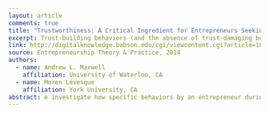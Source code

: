 ```yaml
---
layout: article
comments: true
title: "Trustworthiness: A Critical Ingredient for Entrepreneurs Seeking Investors"
excerpt: Trust-building behaviors (and the absence of trust-damaging behaviors) on the part of founders are critical to angels' investment decisions.
link: http://digitalknowledge.babson.edu/cgi/viewcontent.cgi?article=1874&context=fer
source: Entrepreneurship Theory & Practice, 2014
authors:
  - name: Andrew L. Maxwell
    affiliation: University of Waterloo, CA
  - name: Moren Lévesque
    affiliation: York University, CA
abstract: e investigate how specific behaviors by an entrepreneur during an initial interaction with a business angel investor build, damage or violate trust, and how the investor’s changes in his or her level of trust affects the decision to make an investment offer, or not. Our empirical analysis shows that entrepreneurs who receive offers are expected to exhibit a larger number of trustbuilding behaviors, a smaller number of trust-damaging behaviors, and to be unlikely to display trust-violating behaviors, as compared to those who do not receive an offer. We further observe that the offer of a trust-repair mechanism by the investor is a prerequisite for all of the entrepreneurs who damage or violate trust to receive an investment offer. 
---
```


